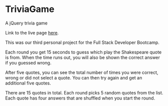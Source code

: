 # TriviaGame
A jQuery trivia game

Link to the live page [here](https://magusconjurer.github.io/TriviaGame/).

This was our third personal project for the Full Stack Developer Bootcamp.

Each round you get 15 seconds to guess which play the Shakespeare quote is from. When the time runs out, you will also be shown the correct answer if you guessed wrong. 

After five quotes, you can see the total number of times you were correct, wrong or did not select a quote. You can then try again and get an additional five quotes.

There are 15 quotes in total. Each round picks 5 random quotes from the list. Each quote has four answers that are shuffled when you start the round.
